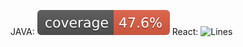 JAVA: <img src="https://github.com/robmcarrier/budget/blob/main/.github/badges/jacoco.svg" alt="Java code coverage"/>
React: ![Lines](https://img.shields.io/badge/coverage-60.6%25-red.svg?style=flat)